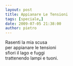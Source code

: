 ```yaml
---
layout: post
title: Appianare Le Tensioni
tags: [speciale,]
date: 2009-07-05 21:38:00
author: pietro
---
```

Rasenti la mia scusa<br/>per appianare le tensioni<br/>sfiori il lago e fuggi<br/>trattenendo lampi e tuoni.
